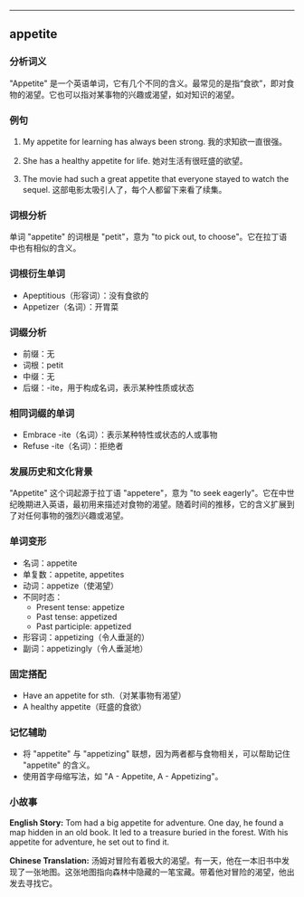 
---------------
## appetite
### 分析词义
"Appetite" 是一个英语单词，它有几个不同的含义。最常见的是指“食欲”，即对食物的渴望。它也可以指对某事物的兴趣或渴望，如对知识的渴望。

### 例句
1. My appetite for learning has always been strong.
   我的求知欲一直很强。

2. She has a healthy appetite for life.
   她对生活有很旺盛的欲望。

3. The movie had such a great appetite that everyone stayed to watch the sequel.
   这部电影太吸引人了，每个人都留下来看了续集。

### 词根分析
单词 "appetite" 的词根是 "petit"，意为 "to pick out, to choose"。它在拉丁语中也有相似的含义。

### 词根衍生单词
- Apeptitious（形容词）：没有食欲的
- Appetizer（名词）：开胃菜

### 词缀分析
- 前缀：无
- 词根：petit
- 中缀：无
- 后缀：-ite，用于构成名词，表示某种性质或状态

### 相同词缀的单词
- Embrace -ite（名词）：表示某种特性或状态的人或事物
- Refuse -ite（名词）：拒绝者

### 发展历史和文化背景
"Appetite" 这个词起源于拉丁语 "appetere"，意为 "to seek eagerly"。它在中世纪晚期进入英语，最初用来描述对食物的渴望。随着时间的推移，它的含义扩展到了对任何事物的强烈兴趣或渴望。

### 单词变形
- 名词：appetite
- 单复数：appetite, appetites
- 动词：appetize（使渴望）
- 不同时态：
  - Present tense: appetize
  - Past tense: appetized
  - Past participle: appetized
- 形容词：appetizing（令人垂涎的）
- 副词：appetizingly（令人垂涎地）

### 固定搭配
- Have an appetite for sth.（对某事物有渴望）
- A healthy appetite（旺盛的食欲）

### 记忆辅助
- 将 "appetite" 与 "appetizing" 联想，因为两者都与食物相关，可以帮助记住 "appetite" 的含义。
- 使用首字母缩写法，如 "A - Appetite, A - Appetizing"。

### 小故事
**English Story:**
Tom had a big appetite for adventure. One day, he found a map hidden in an old book. It led to a treasure buried in the forest. With his appetite for adventure, he set out to find it.

**Chinese Translation:**
汤姆对冒险有着极大的渴望。有一天，他在一本旧书中发现了一张地图。这张地图指向森林中隐藏的一笔宝藏。带着他对冒险的渴望，他出发去寻找它。

